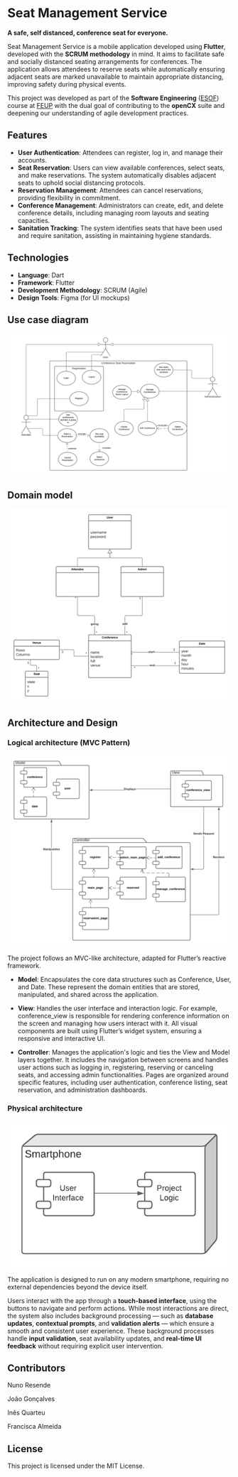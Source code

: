 # Seat Management Service

**A safe, self distanced, conference seat for everyone.**

​Seat Management Service is a mobile application developed using **Flutter**, developed with the **SCRUM methodology** in mind. It aims to facilitate safe and socially distanced seating arrangements for conferences. The application allows attendees to reserve seats while automatically ensuring adjacent seats are marked unavailable to maintain appropriate distancing, improving safety during physical events.

This project was developed as part of the **Software Engineering** ([ESOF](https://sigarra.up.pt/feup/pt/ucurr_geral.ficha_uc_view?pv_ocorrencia_id=272705)) course at [FEUP](http://fe.up.pt/) with the dual goal of contributing to the **openCX** suite and deepening our understanding of agile development practices.

## Features

- **User Authentication**: Attendees can register, log in, and manage their accounts.​
- **Seat Reservation**: Users can view available conferences, select seats, and make reservations. The system automatically disables adjacent seats to uphold social distancing protocols.​
- **Reservation Management**: Attendees can cancel reservations, providing flexibility in commitment.​
- **Conference Management**: Administrators can create, edit, and delete conference details, including managing room layouts and seating capacities.​
- **Sanitation Tracking**: The system identifies seats that have been used and require sanitation, assisting in maintaining hygiene standards.

## Technologies
- **Language**: Dart
- **Framework**: Flutter
- **Development Methodology**: SCRUM (Agile)
- **Design Tools**: Figma (for UI mockups)

## Use case diagram

![Use Case Diagram](https://github.com/FEUP-ESOF-2020-21/open-cx-t6g2-sms/blob/master/docs/ESOF.png)

## Domain model

![Domain Model](https://github.com/FEUP-ESOF-2020-21/open-cx-t6g2-sms/blob/master/docs/problem_domain.png)

## Architecture and Design

### Logical architecture (MVC Pattern)

![Logical Architecture](https://github.com/FEUP-ESOF-2020-21/open-cx-t6g2-sms/blob/master/docs/Logic.png)

The project follows an MVC-like architecture, adapted for Flutter’s reactive framework.

- **Model**: Encapsulates the core data structures such as Conference, User, and Date. These represent the domain entities that are stored, manipulated, and shared across the application.

- **View**: Handles the user interface and interaction logic. For example, conference_view is responsible for rendering conference information on the screen and managing how users interact with it. All visual components are built using Flutter’s widget system, ensuring a responsive and interactive UI.

- **Controller**: Manages the application's logic and ties the View and Model layers together. It includes the navigation between screens and handles user actions such as logging in, registering, reserving or canceling seats, and accessing admin functionalities. Pages are organized around specific features, including user authentication, conference listing, seat reservation, and administration dashboards.

### Physical architecture

![Physical Architecture](https://github.com/FEUP-ESOF-2020-21/open-cx-t6g2-sms/blob/master/docs/Physical.png)

The application is designed to run on any modern smartphone, requiring no external dependencies beyond the device itself.

Users interact with the app through a **touch-based interface**, using the buttons to navigate and perform actions. While most interactions are direct, the system also includes background processing — such as **database updates**, **contextual prompts**, and **validation alerts** — which ensure a smooth and consistent user experience. These background processes handle **input validation**, seat availability updates, and **real-time UI feedback** without requiring explicit user intervention.


## Contributors

Nuno Resende

João Gonçalves

Inês Quarteu

Francisca Almeida

## License

This project is licensed under the MIT License.
